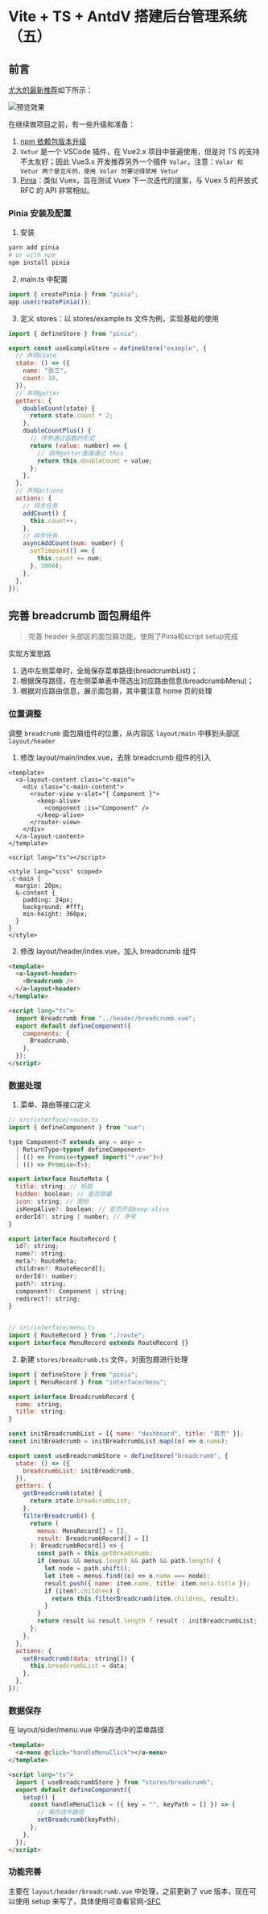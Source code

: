 # Vite + TS + AntdV 搭建后台管理系统（五）

## 前言

[尤大的最新推荐](https://twitter.com/VueDose/status/1463169464451706897)如下所示：

![预览效果](https://github.com/zptime/resources/blob/master/images/shanglv-vite-antdv/ic_5_1.png)

在继续做项目之前，有一些升级和准备：

1. [npm 依赖包版本升级](https://github.com/zptime/shanglv-vite-antdv/blob/main/readme/update.md)
2. `Vetur` 是一个 VSCode 插件，在 Vue2.x 项目中普遍使用，但是对 TS 的支持不太友好；因此 Vue3.x 开发推荐另外一个插件 `Volar`。注意：`Volar 和 Vetur 两个是互斥的，使用 Volar 时要记得禁用 Vetur`
3. [Pinia](https://pinia.esm.dev/)：类似 Vuex，旨在测试 Vuex 下一次迭代的提案，与 Vuex 5 的开放式 RFC 的 API 非常相似。

### Pinia 安装及配置

1. 安装

```bash
yarn add pinia
# or with npm
npm install pinia
```

2. main.ts 中配置

```js
import { createPinia } from "pinia";
app.use(createPinia());
```

3. 定义 stores：以 stores/example.ts 文件为例，实现基础的使用

```js
import { defineStore } from "pinia";

export const useExampleStore = defineStore("example", {
  // 声明state
  state: () => ({
    name: "张三",
    count: 18,
  }),
  // 声明getter
  getters: {
    doubleCount(state) {
      return state.count * 2;
    },
    doubleCountPlus() {
      // 传参通过函数的形式
      return (value: number) => {
        // 调用getter直接通过 this
        return this.doubleCount + value;
      };
    },
  },
  // 声明actions
  actions: {
    // 同步任务
    addCount() {
      this.count++;
    },
    // 异步任务
    asyncAddCount(num: number) {
      setTimeout(() => {
        this.count += num;
      }, 3000);
    },
  },
});
```

## 完善 breadcrumb 面包屑组件

> 完善 header 头部区的面包屑功能，使用了Pinia和script setup完成

实现方案思路

1. 选中左侧菜单时，全局保存菜单路径(breadcrumbList)；
2. 根据保存路径，在左侧菜单表中筛选出对应路由信息(breadcrumbMenu)；
3. 根据对应路由信息，展示面包屑，其中要注意 home 页的处理

### 位置调整

调整 `breadcrumb` 面包屑组件的位置，从内容区 `layout/main` 中移到头部区`layout/header`

1. 修改 layout/main/index.vue，去除 breadcrumb 组件的引入

```vue
<template>
  <a-layout-content class="c-main">
    <div class="c-main-content">
      <router-view v-slot="{ Component }">
        <keep-alive>
          <component :is="Component" />
        </keep-alive>
      </router-view>
    </div>
  </a-layout-content>
</template>

<script lang="ts"></script>

<style lang="scss" scoped>
.c-main {
  margin: 20px;
  &-content {
    padding: 24px;
    background: #fff;
    min-height: 360px;
  }
}
</style>
```

2. 修改 layout/header/index.vue，加入 breadcrumb 组件

```html
<template>
  <a-layout-header>
    <Breadcrumb />
  </a-layout-header>
</template>

<script lang="ts">
  import Breadcrumb from "../header/breadcrumb.vue";
  export default defineComponent({
    components: {
      Breadcrumb,
    },
  });
</script>
```

### 数据处理

1. 菜单、路由等接口定义

```js
// src/interface/route.ts
import { defineComponent } from "vue";

type Component<T extends any = any> =
  | ReturnType<typeof defineComponent>
  | (() => Promise<typeof import("*.vue")>)
  | (() => Promise<T>);

export interface RouteMeta {
  title: string; // 标题
  hidden: boolean; // 是否隐藏
  icon: string; // 图标
  isKeepAlive?: boolean; // 是否开启keep-alive
  orderId?: string | number; // 序号
}

export interface RouteRecord {
  id?: string;
  name?: string;
  meta?: RouteMeta;
  children?: RouteRecord[];
  orderId?: number;
  path?: string;
  component?: Component | string;
  redirect?: string;
}


// src/interface/menu.ts
import { RouteRecord } from "./route";
export interface MenuRecord extends RouteRecord {}
```

2. 新建 `stores/breadcrumb.ts` 文件，对面包屑进行处理

```js
import { defineStore } from "pinia";
import { MenuRecord } from "interface/menu";

export interface BreadcrumbRecord {
  name: string;
  title: string;
}

const initBreadcrumbList = [{ name: "dashboard", title: "首页" }];
const initBreadcrumb = initBreadcrumbList.map((o) => o.name);

export const useBreadcrumbStore = defineStore("breadcrumb", {
  state: () => ({
    breadcrumbList: initBreadcrumb,
  }),
  getters: {
    getBreadcrumb(state) {
      return state.breadcrumbList;
    },
    filterBreadcrumb() {
      return (
        menus: MenuRecord[] = [],
        result: BreadcrumbRecord[] = []
      ): BreadcrumbRecord[] => {
        const path = this.getBreadcrumb;
        if (menus && menus.length && path && path.length) {
          let node = path.shift();
          let item = menus.find((o) => o.name === node);
          result.push({ name: item.name, title: item.meta.title });
          if (item?.children) {
            return this.filterBreadcrumb(item.children, result);
          }
        }
        return result && result.length ? result : initBreadcrumbList;
      };
    },
  },
  actions: {
    setBreadcrumb(data: string[]) {
      this.breadcrumbList = data;
    },
  },
});
```

### 数据保存

在 layout/sider/menu.vue 中保存选中的菜单路径

```html
<template>
  <a-menu @click="handleMenuClick"></a-menu>
</template>

<script lang="ts">
  import { useBreadcrumbStore } from "stores/breadcrumb";
  export default defineComponent({
    setup() {
      const handleMenuClick = ({ key = "", keyPath = [] }) => {
        // 保存选中路径
        setBreadcrumb(keyPath);
      };
    },
  });
</script>
```

### 功能完善

主要在 `layout/header/breadcrumb.vue` 中处理，之前更新了 vue 版本，现在可以使用 setup 来写了，具体使用可查看官网-[SFC <script setup> 官网介绍 中文](https://v3.cn.vuejs.org/api/sfc-script-setup.html)

```vue
<template>
  <a-breadcrumb class="c-breadcrumb">
    <a-breadcrumb-item v-for="item in breadcrumbMenu" :key="item.name">
      <router-link :to="{ name: item.name }">
        {{ item.title }}
      </router-link>
    </a-breadcrumb-item>
  </a-breadcrumb>
</template>

<script setup lang="ts">
import { computed } from "vue";
import { useStore } from "store/index";
import { useBreadcrumbStore } from "stores/breadcrumb";

const { filterBreadcrumb } = useBreadcrumbStore();

const store = useStore();
const menus = computed(() => store.state.routes.menus);
const breadcrumbMenu = computed(() => {
  let result = filterBreadcrumb(menus.value);
  return result;
});
</script>

<style lang="scss" scoped>
.c-breadcrumb {
}
</style>
```

### 效果展示

![预览效果](https://github.com/zptime/resources/blob/master/images/shanglv-vite-antdv/ic_5_2.png)
